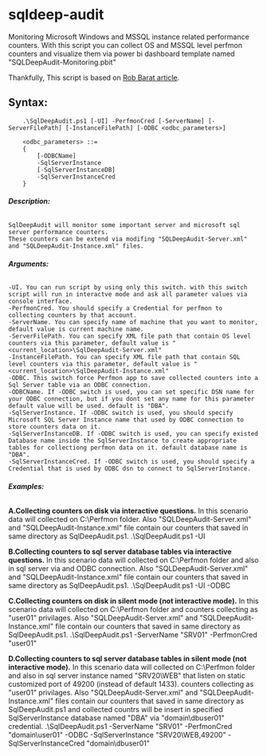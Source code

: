 # sqldeep-audit
Monitoring Microsoft Windows and MSSQL instance related performance counters.
With this script you can collect OS and MSSQL level perfmon counters and visualize them via power bi dashboard template named "SQLDeepAudit-Monitoring.pbit"

Thankfully, This script is based on [Rob Barat article](https://www.aussierobsql.com/using-powershell-to-setup-performance-monitor-data-collector-sets/).

## Syntax:
```
	.\SqlDeepAudit.ps1 [-UI] -PerfmonCred [-ServerName] [-ServerFilePath] [-InstanceFilePath] [-ODBC <odbc_parameters>]
	
	<odbc_parameters> ::=
	{
		[-ODBCName]
		-SqlServerInstance
		[-SqlServerInstanceDB]
		-SqlServerInstanceCred
	}
```
###### **Description:**
	SqlDeepAudit will monitor some important server and microsoft sql server performance counters.
	These counters can be extend via modifing "SQLDeepAudit-Server.xml" and "SQLDeepAudit-Instance.xml" files.
	
###### **Arguments:**
	-UI. You can run script by using only this switch. with this switch script will run in interactve mode and ask all parameter values via console interface.
	-PerfmonCred. You should specify a Credential for perfmon to collecting counters by that account.
	-ServerName. You can specify name of machine that you want to monitor, default value is current machine name.
	-ServerFilePath. You can specify XML file path that contain OS level counters via this parameter, default value is "<current_location>\SqlDeepAudit-Server.xml"
	-InstanceFilePath. You can specify XML file path that contain SQL level counters via this parameter, default value is "<current_location>\SqlDeepAudit-Instance.xml"
	-ODBC. This switch force Perfmon app to save collected counters into a Sql Server table via an ODBC connection.
	-ODBCName. If -ODBC switch is used, you can set specific DSN name for your ODBC connection, but if you dont set any name for this parameter default value will be used. default is "DBA".
	-SqlServerInstance. If -ODBC switch is used, you should specify Microsoft SQL Server Instance name that used by ODBC connection to store counters data on it.
	-SqlServerInstanceDB. If -ODBC switch is used, you can specify existed Database name inside the SqlServerInstance to create appropriate tables for collectiong perfmon data on it. default database name is "DBA".
	-SqlServerInstanceCred. If -ODBC switch is used, you should specify a Credential that is used by ODBC dsn to connect to SqlServerInstance.
	
###### **Examples:**
**A.Collecting counters on disk via interactive questions.**
	In this scenario data will collected on C:\Perfmon folder. Also "SQLDeepAudit-Server.xml" and "SQLDeepAudit-Instance.xml" file contain our counters that saved in same directory as SqlDeepAudit.ps1.
	.\SqlDeepAudit.ps1 -UI

**B.Collecting counters to sql server database tables via interactive questions.**
	In this scenario data will collected on C:\Perfmon folder and also in sql server via and ODBC connection. Also "SQLDeepAudit-Server.xml" and "SQLDeepAudit-Instance.xml" file contain our counters that saved in same directory as SqlDeepAudit.ps1.
	.\SqlDeepAudit.ps1 -UI -ODBC
	
**C.Collecting counters on disk in silent mode (not interactive mode).**
	In this scenario data will collected on C:\Perfmon folder and counters collecting as "user01" privilages. Also "SQLDeepAudit-Server.xml" and "SQLDeepAudit-Instance.xml" file contain our counters that saved in same directory as SqlDeepAudit.ps1.
	.\SqlDeepAudit.ps1 -ServerName "SRV01" -PerfmonCred "user01"	

**D.Collecting counters to sql server database tables in silent mode (not interactive mode).**
	In this scenario data will collected on C:\Perfmon folder and also in sql server instance named "SRV20\WEB" that listen on static customized port of 49200 (instead of default 1433). counters collecting as "user01" privilages. Also "SQLDeepAudit-Server.xml" and "SQLDeepAudit-Instance.xml" files contain our counters that saved in same directory as SqlDeepAudit.ps1 and collected countrs will be insert in specified SqlServerInstance database named "DBA" via "domain\dbuser01" credential.
	.\SqlDeepAudit.ps1 -ServerName "SRV01" -PerfmonCred "domain\user01" -ODBC -SqlServerInstance "SRV20\WEB,49200" -SqlServerInstanceCred "domain\dbuser01"
